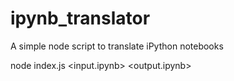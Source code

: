 # ipynb_translator
A simple node script to translate iPython notebooks

  node index.js <input.ipynb> <output.ipynb>
